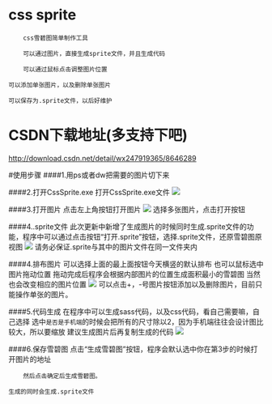 ﻿# css sprite

        css雪碧图简单制作工具

        可以通过图片，直接生成sprite文件，并且生成代码

        可以通过鼠标点击调整图片位置

	可以添加单张图片，以及删除单张图片

	可以保存为.sprite文件，以后好维护

# CSDN下载地址(多支持下吧)

http://download.csdn.net/detail/wx247919365/8646289

#使用步骤
####1.用ps或者dw把需要的图片切下来
    
####2.打开CssSprite.exe
        打开CssSprite.exe文件
![](http://images.cnitblog.com/blog2015/395765/201505/041725599238284.png)

####3.打开图片
        点击左上角按钮打开图片
![](http://images.cnitblog.com/blog2015/395765/201504/281722039272065.png)
        选择多张图片，点击打开按钮

####4..sprite文件
		此次更新中新增了生成图片的时候同时生成.sprite文件的功能，程序中可以通过点击按钮“打开.sprite”按钮，选择.sprite文件，还原雪碧图原视图
![](http://images.cnitblog.com/blog2015/395765/201505/041734256105493.png)
		请务必保证.sprite与其中的图片文件在同一文件夹内

####4.排布图片
        可以选择上面的最上面按钮今天横竖的默认排布
        也可以鼠标选中图片拖动位置
        拖动完成后程序会根据内部图片的位置生成面积最小的雪碧图
        当然也会改变相应的图片位置
![](http://images.cnitblog.com/blog2015/395765/201505/041728128768400.png)
		可以点击+，-号图片按钮添加以及删除图片，目前只能操作单张的图片。

####5.代码生成
        在程序中可以生成sass代码，以及css代码，看自己需要嘛，自己选择
        选中`是否是手机端`的时候会把所有的尺寸除以2，因为手机端往往会设计图比较大，所以要缩放
        建议生成图片后再复制生成的代码
![](http://images.cnitblog.com/blog2015/395765/201505/041735219541281.png)

####6.保存雪碧图
        点击“生成雪碧图”按钮，程序会默认选中你在第3步的时候打开图片的地址

        然后点击确定后生成雪碧图。

	生成的同时会生成.sprite文件
